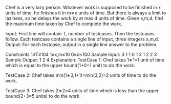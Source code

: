Chef is a very lazy person. Whatever work is supposed to be finished in x units of time, he finishes it in m∗x units of time. But there is always a limit to laziness, so he delays the work by at max d units of time. Given x,m,d, find the maximum time taken by Chef to complete the work.

Input:
First line will contain T, number of testcases. Then the testcases follow.
Each testcase contains a single line of input, three integers x,m,d.
Output:
For each testcase, output in a single line answer to the problem.

Constraints
1≤T≤104
1≤x,m≤10
0≤d<100
Sample Input:
3
1 1 0
1 3 1
2 2 3
Sample Output:
1
2
4
Explanation:
TestCase 1: Chef takes 1∗1=1 unit of time which is equal to the upper bound(1+0=1 unit) to do the work.

TestCase 2: Chef takes min(1∗3,1+1)=min(3,2)=2 units of time to do the work.

TestCase 3: Chef takes 2∗2=4 units of time which is less than the upper bound(2+3=5 units) to do the work.
